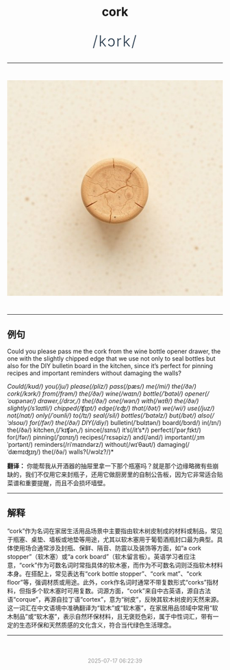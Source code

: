 <div align="center">

# cork

<div style="margin: 30px 0;">
<h1 style="font-size: 2.5em; font-weight: 300; letter-spacing: 2px; margin: 0; color: #2c3e50;">
/kɔrk/
</h1>
</div>

</div>

---

<div align="center" style="margin: 40px 0;">

![cork](images/cork.png)

</div>

---

## 例句

Could you please pass me the cork from the wine bottle opener drawer, the one with the slightly chipped edge that we use not only to seal bottles but also for the DIY bulletin board in the kitchen, since it’s perfect for pinning recipes and important reminders without damaging the walls?

*Could(/kʊd/) you(/ju/) please(/pliz/) pass(/pæs/) me(/mi/) the(/ðə/) cork(/kɔrk/) from(/frəm/) the(/ðə/) wine(/waɪn/) bottle(/ˈbɑtəl/) opener(/ˈoʊpənər/) drawer,(/drɔr,/) the(/ðə/) one(/wən/) with(/wɪθ/) the(/ðə/) slightly(/sˈlaɪtli/) chipped(/ʧɪpt/) edge(/ɛʤ/) that(/ðət/) we(/wi/) use(/juz/) not(/nɑt/) only(/ˈoʊnli/) to(/tɪ/) seal(/sil/) bottles(/ˈbɑtəlz/) but(/bət/) also(/ˈɔlsoʊ/) for(/fər/) the(/ðə/) DIY(/diy*/) bulletin(/ˈbʊlɪtən/) board(/bɔrd/) in(/ɪn/) the(/ðə/) kitchen,(/ˈkɪʧən,/) since(/sɪns/) it’s(/it’s*/) perfect(/ˈpərˌfɪkt/) for(/fər/) pinning(/ˈpɪnɪŋ/) recipes(/ˈrɛsəpiz/) and(/ənd/) important(/ˌɪmˈpɔrtənt/) reminders(/riˈmaɪndərz/) without(/wɪˈθaʊt/) damaging(/ˈdæmɪʤɪŋ/) the(/ðə/) walls?(/wɔlz?/)*

**翻译：** 你能帮我从开酒器的抽屉里拿一下那个瓶塞吗？就是那个边缘略微有些崩缺的，我们不仅用它来封瓶子，还用它做厨房里的自制公告板，因为它非常适合贴菜谱和重要提醒，而且不会损坏墙壁。

---

## 解释

“cork”作为名词在家居生活用品场景中主要指由软木树皮制成的材料或制品，常见于瓶塞、桌垫、墙板或地垫等用途，尤其以软木塞用于葡萄酒瓶封口最为典型。具体使用场合通常涉及封瓶、保鲜、隔音、防震以及装饰等方面，如“a cork stopper”（软木塞）或“a cork board”（软木留言板）。英语学习者应注意，“cork”作为可数名词时常指具体的软木塞，而作为不可数名词则泛指软木材料本身。在搭配上，常见表达有“cork bottle stopper”、“cork mat”、“cork floor”等，强调材质或用途。此外，cork作名词时通常不带复数形式“corks”指材料，但指多个软木塞时可用复数。词源方面，“cork”来自中古英语，源自古法语“corque”，再源自拉丁语“cortex”，意为“树皮”，反映其软木树皮的天然来源。这一词汇在中文语境中准确翻译为“软木”或“软木塞”，在家居用品领域中常用“软木制品”或“软木塞”，表示自然环保材料，且无褒贬色彩，属于中性词汇，带有一定的生态环保和天然质感的文化含义，符合当代绿色生活理念。


---

<div align="center" style="margin-top: 50px;">
<small style="color: #999; font-size: 0.9em;">2025-07-17 06:22:39</small>
</div>
